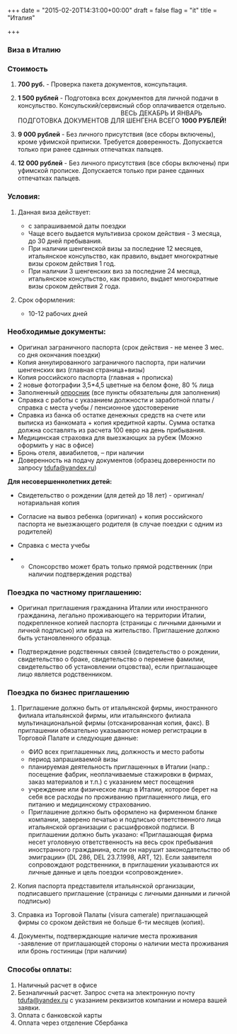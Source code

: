 +++
date = "2015-02-20T14:31:00+00:00"
draft = false
flag = "it"
title = "Италия"

+++
### Виза в Италию

### Стоимость

1.  **700 руб.** - Проверка пакета документов, консультация.

2.  **1 500 рублей** - Подготовка всех документов для личной подачи в консульство. Консульский/сервисный сбор оплачивается отдельно.                                                              <span style="letter-spacing: 0.01em;">ВЕСЬ ДЕКАБРЬ И ЯНВАРЬ ПОДГОТОВКА ДОКУМЕНТОВ ДЛЯ ШЕНГЕНА ВСЕГО **1000 РУБЛЕЙ!**</span>

3.  **9 000 рублей** - Без личного присутствия (все сборы включены), кроме уфимской приписки. Требуется доверенность. Допускается только при ранее сданных отпечатках пальцев.

4.  **12 000 рублей** - Без личного присутствия (все сборы включены) при уфимской прописке. Допускается только при ранее сданных отпечатках пальцев.

### Условия:

1.  Данная виза действует:

    *   с запрашиваемой даты поездки
    *   Чаще всего выдается мультивиза сроком действия - 3 месяца, до 30 дней пребывания.
    *   При наличии шенгенской визы за последние 12 месяцев, итальянское консульство, как правило, выдает многократные визы сроком действия 1 год.
    *   При наличии 3 шенгенских виз за последние 24 месяца, итальянское консульство, как правило, выдает многократные визы сроком действия 2 года.
2.  Срок оформления:

    *   10-12 рабочих дней

### Необходимые документы:

*   Оригинал заграничного паспорта (срок действия - не менее 3 мес. со дня окончания поездки)
*   Копия аннулированного заграничного паспорта, при наличии шенгенских виз (главная страница+визы)
*   Копия российского паспорта (главная + прописка)
*   2 новые фотографии 3,5*4,5 цветные на белом фоне, 80 % лица
*   Заполненный [опросник](/forms/Opros-Shengen.docx) (все пункты обязательны для заполнения)
*   Справка с работы с указанием должности и заработной платы /справка с места учебы / пенсионное удостоверение
*   Справка из банка об остатке денежных средств на счете или выписка из банкомата + копия кредитной карты. Сумма остатка должна составлять из расчета 100 евро на день прибывания.
*   Медицинская страховка для выезжающих за рубеж (Можно оформить у нас в офисе)
*   Бронь отеля, авиабилетов, – при наличии
*   Доверенность на подачу документов (образец доверенности по запросу [tdufa@yandex.ru](mailto:tdufa@yandex.ru))

**Для несовершеннолетних детей:**

*   Свидетельство о рождении (для детей до 18 лет) - оригинал/нотариальная копия

*   Согласие на вывоз ребенка (оригинал) + копия российского паспорта не выезжающего родителя (в случае поездки с одним из родителей)

*   Справка с места учебы

*   *   Спонсорство может брать только прямой родственник (при наличии подтверждения родства)

### Поездка по частному приглашению:

*   Оригинал приглашения гражданина Италии или иностранного гражданина, легально проживающего на территории Италии, подкрепленное копией паспорта (страницы с личными данными и личной подписью) или вида на жительство. Приглашение должно быть установленного образца.

*   Подтверждение родственных связей (свидетельство о рождении, свидетельство о браке, свидетельство о перемене фамилии, свидетельство об установлении отцовства), если приглашающее лицо является родственником.

### Поездка по бизнес приглашению

1.  Приглашение должно быть от итальянской фирмы, иностранного филиала итальянской фирмы, или итальянского филиала мультинациональной фирмы (отсканированная копия, факс). В приглашении обязательно указываются номер регистрации в Торговой Палате и следующие данные:

    *   ФИО всех приглашенных лиц, должность и место работы
    *   период запрашиваемой визы
    *   планируемая деятельность приглашенных в Италии (напр.: посещение фабрик, неоплачиваемые стажировки в фирмах, заказ материалов и т.п.) с указанием мест посещения
    *   учреждение или физическое лицо в Италии, которое берет на себя все расходы по проживанию приглашенного лица, его питанию и медицинскому страхованию.
    *   Приглашение должно быть оформлено на фирменном бланке компании, заверено печатью и подписью ответственного лица итальянской организации с расшифровкой подписи. В приглашении должно быть указано: «Приглашающая фирма несет уголовную ответственность на весь срок пребывания иностранного гражданина, если он нарушит законодательство об эмиграции» (DL 286, DEL 23.7.1998, ART, 12). Если заявителя сопровождают родственники, в приглашении указываются их личные данные и цель поездки «сопровождение».
2.  Копия паспорта представителя итальянской организации, подписавшего приглашение (страницы с личными данными и личной подписью)

3.  Справка из Торговой Палаты (visura camerale) приглашающей фирмы со сроком действия не больше 6-ти месяцев (копия).

4.  Документы, подтверждающие наличие места проживания -заявление от приглашающей стороны о наличии места проживания или бронь гостиницы (при наличии)

### Способы оплаты:

1.  Наличный расчет в офисе
2.  Безналичный расчет. Запрос счета на электронную почту [tdufa@yandex.ru](mailto:tdufa@yandex.ru) с указанием реквизитов компании и номера вашей заявки.
3.  Оплата с банковской карты
4.  Оплата через отделение Сбербанка